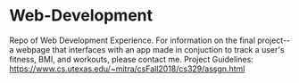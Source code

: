 # Web-Development
Repo of Web Development Experience. 
For information on the final project-- a webpage that interfaces with an app made in conjuction to track a user's fitness, BMI, and workouts, please contact me. 
Project Guidelines: https://www.cs.utexas.edu/~mitra/csFall2018/cs329/assgn.html

